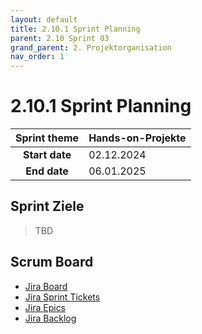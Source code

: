 ```yaml
---
layout: default
title: 2.10.1 Sprint Planning
parent: 2.10 Sprint 03
grand_parent: 2. Projektorganisation
nav_order: 1
---
```


# 2.10.1 Sprint Planning

| **Sprint theme** | Hands-on-Projekte |
| :--------------: | ----------------- |
|  **Start date**  | 02.12.2024        |
|   **End date**   | 06.01.2025        |

## Sprint Ziele

> TBD

## Scrum Board

- [Jira Board](https://itcne23.atlassian.net/jira/software/projects/CNC/boards/5)
- [Jira Sprint Tickets](https://itcne23.atlassian.net/jira/software/projects/CNC/issues/CNC-31?jql=project%20%3D%20%22CNC%22%20AND%20sprint%20%3D%2012%20ORDER%20BY%20created%20DESC)
- [Jira Epics](https://itcne23.atlassian.net/jira/software/projects/CNC/issues/CNC-32?jql=project%20%3D%20%22CNC%22%20AND%20sprint%20%3D%2010%20AND%20type%20%3D%20Epic%20ORDER%20BY%20created%20DESC)
- [Jira Backlog](https://itcne23.atlassian.net/jira/software/projects/CNC/boards/5/backlog)

